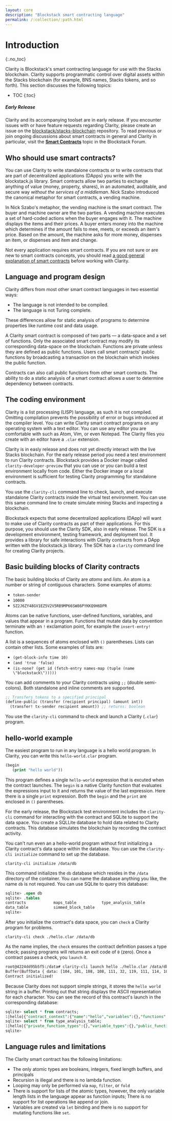 ```yaml
---
layout: core
description: "Blockstack smart contracting language"
permalink: /:collection/:path.html
---
```

# Introduction
{:.no_toc}

Clarity is Blockstack's smart contracting language for use with the Stacks blockchain. Clarity supports programmatic control over digital assets within the Stacks blockchain (for example, BNS names, Stacks tokens, and so forth). This section discusses the following topics:

* TOC
{:toc}

<div class="uk-card uk-card-default uk-card-body">
<h5>Early Release</h5>
<p>Clarity and its accompanying toolset are in early release. If you encounter issues with or have feature requests regarding Clarity, please create an issue on the <a href='https://github.com/blockstack/stacks-blockchain/issues' target='_blank'>blockstack/stacks-blockchain</a> repository. To read previous or join ongoing discussions about smart contracts in general and Clarity in particular, visit the <strong><a href='https://forum.blockstack.org/c/clarity' target='_blank'>Smart Contracts</a></strong> topic in the Blockstack Forum.
</p>
</div>

## Who should use smart contracts?

You can use Clarity to write standalone contracts or to write contracts that are part of decentralized applications (DApps) you write with the blockstack.js library. Smart contracts allow two parties to exchange anything of value (money, property, shares), in an automated, auditable, and secure way _without the services of a middleman_. Nick Szabo introduced the canonical metaphor for smart contracts, a vending machine. 

In Nick Szabo's metaphor, the vending machine is the smart contract. The buyer and machine owner are the two parties. A vending machine executes a set of hard-coded actions when the buyer engages with it. The machine displays the items and their prices. A buyer enters money into the machine which determines if the amount fails to mee, meets, or exceeds an item's price. Based on the amount, the machine asks for more money, dispenses an item, or dispenses and item and change. 

Not every application requires smart contracts. If you are not sure or are new to smart contracts concepts, you should read <a href="https://blockgeeks.com/guides/smart-contracts/" target="_blank">a good general explanation of smart contracts</a> before working with Clarity. 

## Language and program design

Clarity differs from most other smart contract languages in two essential ways:

* The language is not intended to be compiled.
* The language is not Turing complete. 
  
These differences allow for static analysis of programs to determine properties like runtime cost and data usage. 

A Clarity smart contract is composed of two parts &mdash; a data-space and a set of functions.  Only the associated smart contract may modify its corresponding data-space on the blockchain. Functions are private unless they are defined as public functions. Users call smart contracts' public functions by broadcasting a transaction on the blockchain which invokes the public function.

Contracts can also call public functions from other smart contracts. The ability to do a static analysis of a smart contract allows a user to determine dependency between contracts.

## The coding environment

Clarity is a list processing (LISP) language, as such it is not compiled. Omitting compilation prevents the possibility of error or bugs introduced at the compiler level. You can write Clarity smart contract programs on any operating system with a text editor. You can use any editor you are comfortable with such as Atom, Vim, or even Notepad. The Clarity files you create with an editor have a `.clar` extension.

Clarity is in easly release and does not yet directly interact with the live Stacks blockchain. For the early release period you need a test environment to run Clarity contracts. Blockstack provides a Docker image called `clarity-developer-preview` that you can use or you can build a test environment locally from code. Either the Docker image or a local environment is sufficient for testing Clarity programming for standalone contracts.

You use the `clarity-cli` command line to check, launch, and execute standalone Clarity contracts inside the virtual test environment. You can use this same command line to create simulate mining Stacks and inspecting a blockchain. 

Blockstack expects that some decentralized applications (DApp) will want to make use of Clarity contracts as part of their applications. For this purpose, you should use the Clarity SDK, also in early release. The SDK is a development environment, testing framework, and deployment tool. It provides a library for safe interactions with Clarity contracts from a DApp written with the blockstack.js library. The SDK has a `clarity` command line for creating Clarity projects.

## Basic building blocks of Clarity contracts

The basic building blocks of Clarity are _atoms_ and _lists_. An atom is a number or string of contiguous characters. Some examples of atoms:

* `token-sender`
* `10000`
* `SZ2J6ZY48GV1EZ5V2V5RB9MP66SW86PYKKQ9H6DPR`

Atoms can be native functions, user-defined functions, variables, and values that appear in a program. Functions that mutate data by convention terminate with an `!` exclamation point, for example the `insert-entry!` function. 

A list is a sequences of atoms enclosed with `()` parentheses. Lists can contain other lists. Some examples of lists are:

* `(get-block-info time 10)`
* `(and 'true 'false)`
* `(is-none? (get id (fetch-entry names-map (tuple (name \"blockstack\")))))`

You can add comments to your Clarity contracts using  `;;` (double semi-colons). Both standalone and inline comments are supported.

```cl
;; Transfers tokens to a specified principal
(define-public (transfer (recipient principal) (amount int))
  (transfer! tx-sender recipient amount)) ;; returns: boolean
```

You use the `clarity-cli` command to check and launch a Clarity (`.clar`) program.

## hello-world example

The easiest program to run in any language is a hello world program. In Clarity, you can write this `hello-world.clar` program.

```cl
(begin 
   (print "hello world"))
```

This program defines a single `hello-world` expression that is excuted when the contract launches. The `begin` is a native Clarity function that evaluates the expressions input to it and returns the value of the last expression.  Here there is a single `print` expression. Both the `begin` and the `print` are enclosed in `()` parentheses.

For the early release, the Blockstack test environment includes the `clarity-cli` command for interacting with the contract and SQLite to support the data space. You create a SQLLite database to hold data related to Clarity contracts. This database simulates the blockchain by recording the contract activity. 

You can't run even an a hello-world program without first initializing a Clarity contract's data space within the database. You can use the `clarity-cli initialize` command to set up the database.

```clarity-cli initialize /data/db```

This command initializes the `db` database which resides in the `/data` directory of the container. You can name the database anything you like, the name `db` is not required. You can use SQLite to query this database:

```sql
sqlite> .open db
sqlite> .tables
contracts            maps_table           type_analysis_table
data_table           simmed_block_table 
sqlite> 
```

After you initialize the contract's data space, you can `check` a Clarity program for problems.

```clarity-cli check ./hello.clar /data/db```

As the name implies, the `check` ensures the contract definition passes a type check; passing programs will returns an exit code of `0` (zero). Once a contract passes a check, you `launch` it.

```bash
root@4224dd95b5f5:/data# clarity-cli launch hello ./hello.clar /data/db
Buffer(BuffData { data: [104, 101, 108, 108, 111, 32, 119, 111, 114, 108, 100] })
Contract initialized!
```

Because Clarity does not support simple strings, it stores the `hello world` string in a buffer. Printing out that string displays the ASCII representation for each character. You can see the record of this contract's launch in the corresponding database:

```sql
sqlite> select * from contracts;
1|hello|{"contract_context":{"name":"hello","variables":{},"functions":{}}}
sqlite> select * from type_analysis_table;
1|hello|{"private_function_types":{},"variable_types":{},"public_function_types":{},"read_only_function_types":{},"map_types":{}}
sqlite> 
```

## Language rules and limitations

The Clarity smart contract has the following limitations:

* The only atomic types are booleans, integers, fixed length buffers, and principals
* Recursion is illegal and there is no lambda function.
* Looping may only be performed via `map`, `filter`, or `fold`
* There is support for lists of the atomic types, however, the only variable length lists in the language appear as function inputs; There is no support for list operations like append or join.
* Variables are created via `let` binding and there is no support for mutating functions like `set`.

